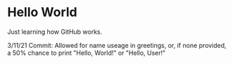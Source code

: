 # Hello World
Just learning how GitHub works.

3/11/21 Commit: Allowed for name useage in greetings, or, if none provided, a 50% chance to print "Hello, World!" or "Hello, User!"
